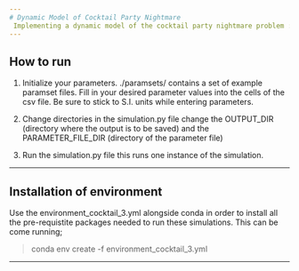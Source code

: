 ```yaml
---
# Dynamic Model of Cocktail Party Nightmare
 Implementing a dynamic model of the cocktail party nightmare problem :)
---
```

## How to run
1. Initialize your parameters.
    ./paramsets/ contains a set of example paramset files. Fill in your desired parameter values into the cells of the csv file. Be sure to stick to S.I. units while entering parameters. 

2. Change directories in the simulation.py file
    change the OUTPUT_DIR (directory where the output is to be saved) and the PARAMETER_FILE_DIR (directory of the parameter file)

3. Run the simulation.py file
    this runs one instance of the simulation. 
---
## Installation of environment

Use the environment_cocktail_3.yml alongside conda in order to install all the pre-requistite packages needed to run these simulations. This can be come running;
> conda env create -f environment_cocktail_3.yml

---